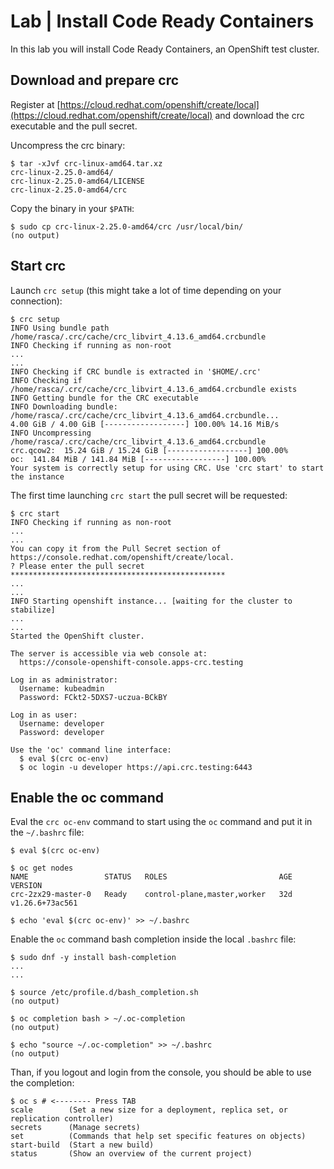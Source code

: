 # Lab | Install Code Ready Containers

In this lab you will install Code Ready Containers, an OpenShift test cluster.

## Download and prepare crc

Register at [https://cloud.redhat.com/openshift/create/local](https://cloud.redhat.com/openshift/create/local)
and download the crc executable and the pull secret.

 Uncompress the crc binary:

```console
$ tar -xJvf crc-linux-amd64.tar.xz
crc-linux-2.25.0-amd64/
crc-linux-2.25.0-amd64/LICENSE
crc-linux-2.25.0-amd64/crc
```

Copy the binary in your `$PATH`:

```console
$ sudo cp crc-linux-2.25.0-amd64/crc /usr/local/bin/
(no output)
```

## Start crc

Launch `crc setup` (this might take a lot of time depending on your
connection):

```console
$ crc setup
INFO Using bundle path /home/rasca/.crc/cache/crc_libvirt_4.13.6_amd64.crcbundle
INFO Checking if running as non-root
...
...
INFO Checking if CRC bundle is extracted in '$HOME/.crc'
INFO Checking if /home/rasca/.crc/cache/crc_libvirt_4.13.6_amd64.crcbundle exists
INFO Getting bundle for the CRC executable
INFO Downloading bundle: /home/rasca/.crc/cache/crc_libvirt_4.13.6_amd64.crcbundle...
4.00 GiB / 4.00 GiB [------------------] 100.00% 14.16 MiB/s
INFO Uncompressing /home/rasca/.crc/cache/crc_libvirt_4.13.6_amd64.crcbundle
crc.qcow2:  15.24 GiB / 15.24 GiB [------------------] 100.00%
oc:  141.84 MiB / 141.84 MiB [------------------] 100.00%
Your system is correctly setup for using CRC. Use 'crc start' to start the instance
```

The first time launching `crc start` the pull secret will be requested:

```console
$ crc start
INFO Checking if running as non-root
...
...
You can copy it from the Pull Secret section of https://console.redhat.com/openshift/create/local.
? Please enter the pull secret ************************************************
...
...
INFO Starting openshift instance... [waiting for the cluster to stabilize]
...
...
Started the OpenShift cluster.

The server is accessible via web console at:
  https://console-openshift-console.apps-crc.testing

Log in as administrator:
  Username: kubeadmin
  Password: FCkt2-5DXS7-uczua-BCkBY

Log in as user:
  Username: developer
  Password: developer

Use the 'oc' command line interface:
  $ eval $(crc oc-env)
  $ oc login -u developer https://api.crc.testing:6443
```

## Enable the oc command

Eval the `crc oc-env` command to start using the `oc` command and put it
in the `~/.bashrc` file:

```console
$ eval $(crc oc-env)

$ oc get nodes
NAME                 STATUS   ROLES                         AGE   VERSION
crc-2zx29-master-0   Ready    control-plane,master,worker   32d   v1.26.6+73ac561

$ echo 'eval $(crc oc-env)' >> ~/.bashrc
```

Enable the `oc` command bash completion inside the local `.bashrc` file:

```console
$ sudo dnf -y install bash-completion
...
...

$ source /etc/profile.d/bash_completion.sh
(no output)

$ oc completion bash > ~/.oc-completion
(no output)

$ echo "source ~/.oc-completion" >> ~/.bashrc
(no output)
```

Than, if you logout and login from the console, you should be able to use
the completion:

```console
$ oc s # <-------- Press TAB
scale        (Set a new size for a deployment, replica set, or replication controller)
secrets      (Manage secrets)
set          (Commands that help set specific features on objects)
start-build  (Start a new build)
status       (Show an overview of the current project)
```
